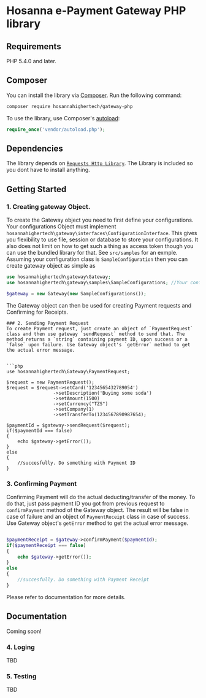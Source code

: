 # Hosanna e-Payment Gateway PHP library

## Requirements

PHP 5.4.0 and later.

## Composer

You can install the library via [Composer](http://getcomposer.org/). Run the following command:

```bash
composer require hosannahighertech/gateway-php
```

To use the library, use Composer's [autoload](https://getcomposer.org/doc/01-basic-usage.md#autoloading):

```php
require_once('vendor/autoload.php');
```


## Dependencies

The library depends on [`Requests Http Library`](http://requests.ryanmccue.info/). The Library is included so you dont have to install anything.

## Getting Started

### 1. Creating gateway Object.
To create the Gateway object you need to first define your configurations. Your configurations Object must implement `hosannahighertech\gateway\interfaces\ConfigurationInterface`. This gives you flexibility to use file, session or database to store your configurations. It also does not limit on how to get such a thing as access token though you can use the bundled library for that. See `src/samples` for an exmple. Assuming your configuration class is `SampleConfiguration` then you can create gateway object as simple as

```php
use hosannahighertech\gateway\Gateway;
use hosannahighertech\gateway\samples\SampleConfigurations; //Your configuration file

$gateway = new Gateway(new SampleConfigurations());
```

The Gateway object can then be used for creating Payment requests and Confirming for Receipts.

```
### 2. Sending Payment Request
To create Payment request, just create an object of `PaymentRequest` class and then use gateway `sendRequest` method to send that. The method returns a `string` containing payment ID, upon success or a `false` upon failure. Use Gateway object's `getError` method to get the actual error message.


```php
use hosannahighertech\Gateway\PaymentRequest;

$request = new PaymentRequest();
$request = $request->setCard('1234565432789054')
				 ->setDescription('Buying some soda')
				 ->setAmount(1500)
				 ->setCurrency("TZS")
				 ->setCompany(1)
				 ->setTransferTo(1234567890987654);
				 
$paymentId = $gateway->sendRequest($request);
if($paymentId === false)
{
	echo $gateway->getError());
}
else
{
	//succesfully. Do something with Payment ID
}
```
### 3. Confirming Payment
Confirming Payment will do the actual deducting/transfer of the money. 
To do that, just pass payment ID you got from previous request to `confirmPayment` method of the Gateway object. The result will be false in case of failure and an object of `PaymentReceipt` class in case of success. Use Gateway object's `getError` method to get the actual error message.

```php

$paymentReceipt = $gateway->confirmPayment($paymentId);
if($paymentReceipt === false)
{
	echo $gateway->getError());
}
else
{
	//succesfully. Do something with Payment Receipt
}
```
Please refer to documentation for more details.

## Documentation

Coming soon!


### 4. Loging
TBD

### 5. Testing
TBD
